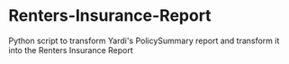 # Renters-Insurance-Report
Python script to transform Yardi's PolicySummary report and transform it into the Renters Insurance Report
